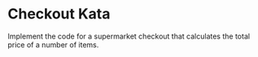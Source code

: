 # Checkout Kata
Implement the code for a supermarket checkout that calculates the total price of a number of items.


